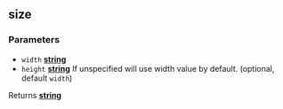 <!-- Generated by documentation.js. Update this documentation by updating the source code. -->

## size

### Parameters

-   `width` **[string][1]** 
-   `height` **[string][1]** If unspecified will use width value by default. (optional, default `width`)

Returns **[string][1]** 

[1]: https://developer.mozilla.org/docs/Web/JavaScript/Reference/Global_Objects/String
